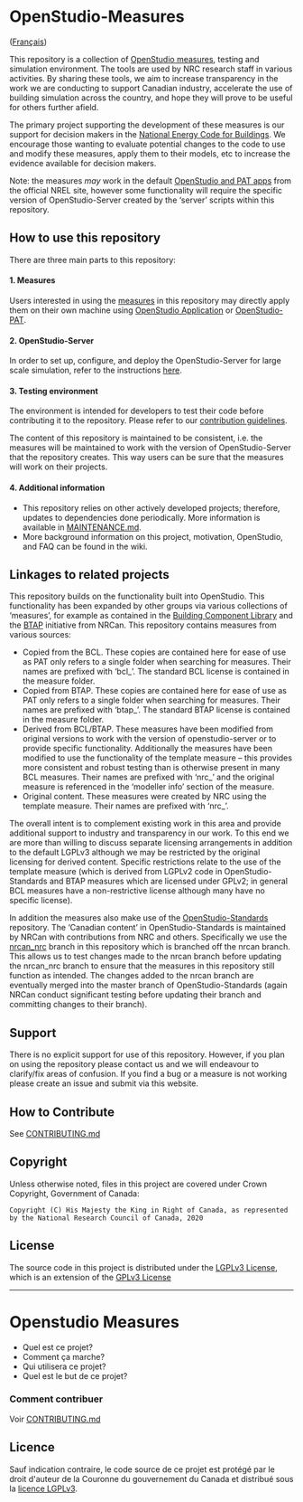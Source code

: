 # OpenStudio-Measures
([Français](#openstudio-measures))

This repository is a collection of [OpenStudio measures](https://nrel.github.io/OpenStudio-user-documentation/reference/measure_writing_guide/), testing and simulation environment. The tools are used by NRC research staff in various activities. By sharing these tools, we aim to increase transparency in the work we are conducting to support Canadian industry, accelerate the 
use of building simulation across the country, and hope they will prove to be useful for others further afield.

The primary project supporting the development of these measures is our support for decision makers in the [National Energy Code for 
Buildings](https://nrc.canada.ca/en/certifications-evaluations-standards/codes-canada/codes-canada-publications). We encourage those wanting to 
evaluate potential changes to the code to use and modify these measures, apply them to their models, etc to increase the evidence available for 
decision makers. 


Note: the measures *may* work in the default [OpenStudio and PAT apps](https://www.openstudio.net/downloads) from the official NREL site, however some functionality 
will require the specific version of OpenStudio-Server created by the ‘server’ scripts within this repository.

## How to use this repository
There are three main parts to this repository:

#### 1. Measures
Users interested in using the [measures](/measures) in this repository may directly apply them on their own machine using [OpenStudio Application](https://openstudiocoalition.org/) or [OpenStudio-PAT](https://github.com/NREL/OpenStudio-PAT/releases).

#### 2. OpenStudio-Server
In order to set up, configure, and deploy the OpenStudio-Server for large scale simulation, refer to the instructions [here](/openstudio-server).

#### 3. Testing environment
The environment is intended for developers to test their code before contributing it to the repository. Please refer to our [contribution guidelines](#how-to-contribute).

The content of this repository is maintained to be consistent, i.e. the measures will be maintained to work with the version of OpenStudio-Server that the repository creates. This way users can be sure that the measures will work on their projects.

#### 4. Additional information 
- This repository relies on other actively developed projects; therefore, updates to dependencies done periodically. More information is available in [MAINTENANCE.md](MAINTENANCE.md).
- More background information on this project, motivation, OpenStudio, and FAQ can be found in the wiki.

## Linkages to related projects
This repository builds on the functionality built into OpenStudio. This functionality has been expanded by other groups via various collections 
of ‘measures’, for example as contained in the [Building Component Library](https://bcl.nrel.gov/) and the [BTAP](https://github.com/canmet-energy/btap) initiative from 
NRCan. This repository contains measures from various sources:
-	Copied from the BCL. These copies are contained here for ease of use as PAT only refers to a single folder when searching for measures.
Their names are prefixed with ‘bcl_’. The standard BCL license is contained in the measure folder.
-	Copied from BTAP. These copies are contained here for ease of use as PAT only refers to a single folder when searching for measures.
Their names are prefixed with ‘btap_’. The standard BTAP license is contained in the measure folder.
-	Derived from BCL/BTAP. These measures have been modified from original versions to work with the version of openstudio-server or to provide
specific functionality. Additionally the measures have been modified to use the functionality of the template measure – this provides more
consistent and robust testing than is otherwise present in many BCL measures. Their names are prefixed with ‘nrc_’ and the original measure
is referenced in the ‘modeller info’ section of the measure.
-	Original content. These measures were created by NRC using the template measure. Their names are prefixed with ‘nrc_’.

The overall intent is to complement existing work in this area and provide additional support to industry and transparency in our work. To this 
end we are more than willing to discuss separate licensing arrangements in addition to the default LGPLv3 although we may be restricted by the 
original licensing for derived content. Specific restrictions relate to the use of the template measure (which is derived from LGPLv2 code in 
OpenStudio-Standards and BTAP measures which are licensed under GPLv2; in general BCL measures have a non-restrictive license although many have 
no specific license).

In addition the measures also make use of the [OpenStudio-Standards](https://github.com/NREL/openstudio-standards) repository. The ‘Canadian content’ 
in OpenStudio-Standards is maintained by NRCan with contributions from NRC and others. Specifically we use the [nrcan_nrc](https://github.com/NREL/openstudio-standards/tree/nrcan_nrc) branch in this repository 
which is branched off the nrcan branch. This allows us to test changes made to the nrcan branch before updating the nrcan_nrc branch to ensure that the 
measures in this repository still function as intended. The changes added to the nrcan branch are eventually merged into the master branch of 
OpenStudio-Standards (again NRCan conduct significant testing before updating their branch and committing changes to their branch).

## Support
There is no explicit support for use of this repository. However, if you plan on using the repository please contact us and we will endeavour to 
clarify/fix areas of confusion.
If you find a bug or a measure is not working please create an issue and submit via this website.

## How to Contribute

See [CONTRIBUTING.md](CONTRIBUTING.md)

## Copyright

Unless otherwise noted, files in this project are covered under Crown Copyright,
Government of Canada:

```
Copyright (C) His Majesty the King in Right of Canada, as represented
by the National Research Council of Canada, 2020
```

## License

The source code in this project is distributed under the [LGPLv3 License](LICENSE),
which is an extension of the [GPLv3 License](https://www.gnu.org/licenses/gpl-3.0.html)

______________________

# Openstudio Measures

- Quel est ce projet?
- Comment ça marche?
- Qui utilisera ce projet?
- Quel est le but de ce projet?

### Comment contribuer

Voir [CONTRIBUTING.md](CONTRIBUTING.md)

## Licence

Sauf indication contraire, le code source de ce projet est protégé par le droit d'auteur de
la Couronne du gouvernement du Canada et distribué sous la [licence LGPLv3](LICENSE).
